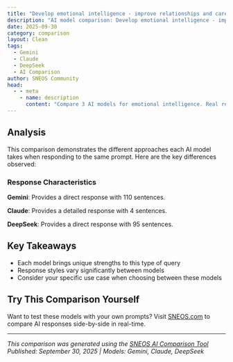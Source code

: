 ```yaml
---
title: "Develop emotional intelligence - improve relationships and career"
description: "AI model comparison: Develop emotional intelligence - improve relationships and career..."
date: 2025-09-30
category: comparison
layout: Clean
tags:
  - Gemini
  - Claude
  - DeepSeek
  - AI Comparison
author: SNEOS Community
head:
  - - meta
    - name: description
      content: "Compare 3 AI models for emotional intelligence. Real responses from Gemini, Claude, DeepSeek with detailed analysis."
---
```


<ChatComparison
  title="Develop emotional intelligence - improve relationships and career"
  prompt="Develop emotional intelligence - improve relationships and career"
  :responses='{"Gemini": "## Developing Emotional Intelligence (EQ) for Improved Relationships and Career\n\nEmotional Intelligence (EQ), also known as Emotional Quotient, is the ability to understand, use, and manage your own emotions in positive ways, to relieve stress, communicate effectively, empathize with others, overcome challenges, and defuse conflict. It\u0027s not just about being \u0022nice\u0022 or \u0022sensitive.\u0022 It\u0027s about being aware and intelligent about your emotions and how they affect yourself and others.\n\nHere\u0027s a breakdown of how to develop your EQ, leading to improved relationships and career:\n\n**I. Understanding the Core Components of EQ:**\n\nBefore you can improve, you need to understand the key components:\n\n* **Self-Awareness:** Recognizing and understanding your own emotions, strengths, weaknesses, values, and motivations. This is the foundation of EQ.\n* **Self-Regulation:** Managing and controlling your emotions and impulses. This involves handling stress, adapting to change, and thinking before reacting.\n* **Social Awareness:** Understanding the emotions, needs, and concerns of other people. This includes empathy, perspective-taking, and recognizing social cues.\n* **Relationship Management:** Developing and maintaining healthy relationships, communicating clearly, influencing and inspiring others, and working well in teams.\n* **Motivation:** Being driven by internal factors rather than external rewards. This involves having a positive outlook, setting goals, and persevering through challenges.\n\n**II. Practical Steps to Enhance Each Component:**\n\nHere\u0027s a structured approach to improving each EQ component, with actionable steps:\n\n**1. Cultivating Self-Awareness:**\n\n* **Journaling:** Regularly write about your thoughts, feelings, and experiences. Focus on identifying the emotions you felt in specific situations and why.\n * *Example prompt:* \u0022Today, I felt frustrated when... This made me feel... I think I felt this way because...\u0022\n* **Mindfulness Meditation:** Practice observing your thoughts and feelings without judgment. Even a few minutes each day can make a difference.\n * *Tip:* Use guided meditations specifically focused on emotional awareness.\n* **Seek Feedback:** Ask trusted friends, family members, or colleagues for honest feedback about your behavior and how you come across. Be open to constructive criticism.\n * *Example question:* \u0022I\u0027m working on understanding my reactions better. Can you think of a time when my reaction surprised you or seemed disproportionate to the situation?\u0022\n* **Identify Your Triggers:** Pay attention to the situations, people, or topics that tend to evoke strong emotional reactions in you. Knowing your triggers allows you to prepare for them.\n* **Use Emotional Vocabulary:** Expand your emotional vocabulary beyond basic terms like \u0022happy,\u0022 \u0022sad,\u0022 or \u0022angry.\u0022 Try to identify more nuanced emotions like \u0022frustrated,\u0022 \u0022disappointed,\u0022 \u0022anxious,\u0022 or \u0022grateful.\u0022\n* **Take Self-Assessment Tests:** Many online self-assessment quizzes/tests can help gauge your current emotional intelligence level and pinpoint areas of improvement. (Search for \u0022Emotional Intelligence Tests\u0022)\n\n**2. Developing Self-Regulation:**\n\n* **Practice Deep Breathing:** When you feel overwhelmed or triggered, take slow, deep breaths to calm your nervous system.\n * *Technique:* Inhale deeply through your nose, hold for a few seconds, and exhale slowly through your mouth.\n* **Delay Gratification:** Practice resisting impulses and delaying immediate rewards. This strengthens your ability to control your actions.\n* **Reframe Negative Thoughts:** Challenge negative or irrational thoughts and replace them with more balanced and realistic ones.\n * *Example:* Instead of thinking \u0022I\u0027m going to fail,\u0022 try \u0022I\u0027m nervous, but I\u0027ve prepared well and I\u0027ll do my best.\u0022\n* **Take a Time Out:** If you\u0027re feeling overwhelmed or angry, remove yourself from the situation to cool down and regain perspective.\n* **Set Boundaries:** Learn to say \u0022no\u0022 to requests that drain your energy or compromise your values.\n* **Develop Healthy Coping Mechanisms:** Find healthy ways to manage stress, such as exercise, spending time in nature, or engaging in hobbies.\n\n**3. Enhancing Social Awareness:**\n\n* **Practice Active Listening:** Pay close attention to what others are saying, both verbally and nonverbally. Ask clarifying questions and summarize their points to show that you understand.\n* **Empathize with Others:** Try to understand other people\u0027s perspectives and feelings, even if you don\u0027t agree with them.\n * *Technique:* Put yourself in their shoes and imagine how they might be feeling.\n* **Observe Body Language:** Pay attention to nonverbal cues like facial expressions, posture, and tone of voice. These can provide valuable insights into how someone is feeling.\n* **Read Literature and Watch Films:** Engage with stories that explore different perspectives and emotional experiences.\n* **Ask Open-Ended Questions:** Encourage people to share their thoughts and feelings by asking questions that require more than a simple \u0022yes\u0022 or \u0022no\u0022 answer.\n * *Example:* \u0022What\u0027s been on your mind lately?\u0022 or \u0022How did that make you feel?\u0022\n\n**4. Improving Relationship Management:**\n\n* **Communicate Clearly and Respectfully:** Express your thoughts and feelings in a clear, concise, and respectful manner. Use \u0022I\u0022 statements to avoid blaming or accusing others.\n * *Example:* Instead of saying \u0022You always make me late,\u0022 try \u0022I feel stressed when we\u0027re late because I\u0027m afraid of missing important meetings.\u0022\n* **Resolve Conflicts Constructively:** Approach conflicts with a problem-solving mindset. Focus on finding mutually beneficial solutions.\n* **Build Trust:** Be reliable, honest, and consistent in your interactions with others.\n* **Give and Receive Feedback Graciously:** Be open to receiving feedback and provide constructive feedback to others in a way that is supportive and encouraging.\n* **Practice Appreciation:** Express gratitude to the people in your life for their contributions and support.\n* **Learn to Forgive:** Holding onto resentment can damage relationships. Practice forgiveness, both for yourself and for others.\n* **Network Intentionally:** Building relationships takes time, focus on genuine connection not just collecting contacts.\n\n**5. Strengthening Motivation:**\n\n* **Identify Your Values:** Clarify what is truly important to you in life. This will help you set meaningful goals and stay motivated.\n* **Set Realistic Goals:** Break down large goals into smaller, more manageable steps. This will make them feel less daunting and keep you motivated.\n* **Focus on the Positive:** Cultivate a positive attitude and focus on the things you are grateful for.\n* **Celebrate Your Successes:** Acknowledge and celebrate your accomplishments, no matter how small.\n* **Learn from Your Mistakes:** Don\u0027t be afraid to make mistakes. View them as opportunities for learning and growth.\n* **Surround Yourself with Positive Influences:** Spend time with people who support and encourage you.\n* **Seek out new challenges:** Stepping outside your comfort zone can keep you invigorated and passionate about your work and life.\n\n**III. Impact on Relationships and Career:**\n\n**A. Relationships:**\n\n* **Improved Communication:** EQ helps you communicate more effectively, understand others\u0027 perspectives, and resolve conflicts peacefully.\n* **Stronger Bonds:** Empathy and compassion foster deeper connections with friends, family, and romantic partners.\n* **Reduced Conflict:** Self-regulation and social awareness help you avoid unnecessary arguments and manage conflicts more constructively.\n* **Increased Trust and Respect:** Being reliable, honest, and respectful builds trust and strengthens relationships.\n\n**B. Career:**\n\n* **Enhanced Leadership Skills:** EQ is crucial for effective leadership. It enables you to inspire and motivate your team, build rapport, and make sound decisions.\n* **Improved Teamwork:** EQ helps you collaborate effectively with others, understand their strengths and weaknesses, and contribute to a positive team environment.\n* **Better Communication:** Clear and respectful communication is essential for building relationships with colleagues, clients, and superiors.\n* **Increased Job Satisfaction:** EQ helps you manage stress, cope with challenges, and build strong working relationships, leading to greater job satisfaction.\n* **Greater Career Advancement:** Individuals with high EQ are often seen as more valuable employees and are more likely to be promoted to leadership positions.\n* **Better Sales/Negotiation skills**: Understanding what motivates others and empathising with their perspective can lead to more successful outcomes.\n\n**IV. Ongoing Development:**\n\nDeveloping emotional intelligence is an ongoing process, not a one-time fix.\n\n* **Commit to Lifelong Learning:** Continue to read books, attend workshops, and seek out new opportunities to learn and grow.\n* **Practice Regularly:** Apply the techniques and strategies you\u0027ve learned in your daily life.\n* **Reflect on Your Experiences:** Take time to reflect on your interactions with others and identify areas where you can improve.\n* **Be Patient with Yourself:** Developing EQ takes time and effort. Don\u0027t get discouraged if you don\u0027t see results immediately.\n* **Seek Professional Help:** Consider working with a therapist or coach if you\u0027re struggling to develop your EQ on your own.\n\n**Key Takeaways:**\n\n* Emotional intelligence is a crucial skill for success in both personal and professional life.\n* It is a collection of skills that can be learned and developed through conscious effort.\n* By focusing on self-awareness, self-regulation, social awareness, relationship management, and motivation, you can significantly enhance your EQ.\n* The benefits of improved EQ include stronger relationships, better communication, enhanced leadership skills, and increased job satisfaction.\n\nBy consistently applying these strategies and committing to ongoing learning, you can significantly improve your emotional intelligence and reap the rewards in all aspects of your life. Good luck!\n", "Claude": "# Developing Emotional Intelligence: A Comprehensive Guide\n\n## Understanding Emotional Intelligence (EQ)\n\n**Emotional Intelligence** consists of four core competencies:\n- **Self-awareness**: Understanding your emotions and their impact\n- **Self-management**: Controlling and directing your emotions\n- **Social awareness**: Reading others\u0027 emotions and social dynamics\n- **Relationship management**: Influencing and managing interactions\n\n## Building Self-Awareness\n\n### Daily Practices\n- **Emotion journaling**: Track your emotions 3x daily and identify triggers\n- **Body scanning**: Notice physical sensations tied to emotions\n- **Values reflection**: Regularly assess if your actions align with your values\n- **Feedback seeking**: Ask trusted friends/colleagues how you come across\n\n### Self-Assessment Questions\n- \u0022What am I feeling right now, and why?\u0022\n- \u0022How do my emotions affect my decisions?\u0022\n- \u0022What patterns do I notice in my emotional responses?\u0022\n\n## Developing Self-Management\n\n### Techniques\n- **Pause before reacting**: Use the 6-second rule (emotions peak and start declining)\n- **Reframing**: Ask \u0022What\u0027s another way to view this situation?\u0022\n- **Stress management**: Develop healthy outlets (exercise, meditation, hobbies)\n- **Goal setting**: Focus emotions toward productive outcomes\n\n### Practical Strategies\n- Practice deep breathing during challenging moments\n- Use \u0022I\u0022 statements instead of \u0022you\u0022 statements\n- Set boundaries to protect your emotional well-being\n- Celebrate small wins to maintain positive momentum\n\n## Enhancing Social Awareness\n\n### Key Skills\n- **Active listening**: Focus entirely on the speaker without planning your response\n- **Nonverbal reading**: Pay attention to body language, tone, and facial expressions\n- **Empathy practice**: Try to understand others\u0027 perspectives and feelings\n- **Cultural sensitivity**: Recognize how backgrounds influence emotional expression\n\n### Daily Exercises\n- Practice the \u0022listening challenge\u0022: Listen 80% of the time, speak 20%\n- Observe people in public spaces and guess their emotional states\n- Ask clarifying questions: \u0022Help me understand how you\u0027re feeling about this\u0022\n\n## Mastering Relationship Management\n\n### Core Principles\n- **Build rapport**: Find common ground and mirror communication styles appropriately\n- **Manage conflict constructively**: Focus on solutions, not blame\n- **Inspire and influence**: Connect with others\u0027 values and motivations\n- **Provide support**: Be present during others\u0027 challenges and successes\n\n### Communication Strategies\n- **Validate emotions**: \u0022I can see this is frustrating for you\u0022\n- **Express appreciation**: Be specific about what you value in others\n- **Give constructive feedback**: Use the SBI model (Situation, Behavior, Impact)\n- **Apologize effectively**: Take responsibility without making excuses\n\n## Career Applications\n\n### Leadership Enhancement\n- Make decisions considering both logic and emotional impact\n- Create psychologically safe environments for your team\n- Adapt your communication style to different personality types\n- Use emotional intelligence in performance conversations\n\n### Professional Relationships\n- Build strategic alliances through genuine connection\n- Navigate office politics with awareness and integrity\n- Enhance presentation skills by reading audience emotions\n- Improve negotiation outcomes through emotional awareness\n\n### Career Advancement\n- Demonstrate executive presence through emotional composure\n- Show empathy in customer/client interactions\n- Lead change initiatives with sensitivity to emotional impacts\n- Build your personal brand as someone others want to work with\n\n## Relationship Applications\n\n### Personal Relationships\n- Practice emotional attunement with family and friends\n- Manage your own triggers to avoid reactive patterns\n- Create deeper intimacy through vulnerability and empathy\n- Support others without trying to \u0022fix\u0022 their emotions\n\n### Conflict Resolution\n- Stay calm during disagreements\n- Seek to understand before being understood\n- Find win-win solutions that address emotional needs\n- Know when to take breaks and return to discussions later\n\n## 30-Day EQ Development Plan\n\n### Week 1: Self-Awareness Foundation\n- Start emotion journaling\n- Practice mindfulness meditation (10 min daily)\n- Ask for feedback from 3 people\n\n### Week 2: Self-Management Skills\n- Implement the pause technique\n- Practice reframing negative situations\n- Establish one new stress-management habit\n\n### Week 3: Social Awareness Focus\n- Practice active listening in every conversation\n- Observe and note nonverbal communication\n- Ask more questions, make fewer statements\n\n### Week 4: Relationship Integration\n- Have one meaningful conversation daily\n- Practice giving specific appreciation\n- Address one relationship challenge constructively\n\n## Measuring Progress\n\n### Track These Indicators\n- **Reduced reactive responses** to", "DeepSeek": "Of course. This is an excellent goal. Developing emotional intelligence (EQ) is one of the highest-return investments you can make in both your personal and professional life.\n\nLet\u0027s break it down into a practical, actionable guide.\n\n### What is Emotional Intelligence (EQ)?\n\nEmotional intelligence is the ability to recognize, understand, and manage our own emotions, and to recognize, understand, and influence the emotions of others.\n\nThink of it in four core domains, as popularized by psychologist Daniel Goleman:\n\n1. **Self-Awareness:** Knowing your own emotions as they happen.\n2. **Self-Management:** Handling your emotions in a healthy way, not being impulsive.\n3. **Social Awareness** (Empathy): Sensing and understanding the emotions of others.\n4. **Relationship Management:** Using your awareness of your own and others\u0027 emotions to manage interactions successfully.\n\n---\n\n### Part 1: Improving Your Relationships\n\nThe key here is moving from a self-focused perspective to an \u0022other-focused\u0022 one.\n\n#### 1. Practice Active Listening (Don\u0027t Just Wait to Talk)\n* **What to do:** When someone is speaking, focus entirely on them. Put your phone away. Make eye contact. Don\u0027t formulate your response while they\u0027re talking.\n* **How it helps EQ:** You pick up on subtle cues\u2014tone, body language, what *isn\u0027t* being said. This builds **Social Awareness**.\n* **Action Step:** In your next conversation, make it your goal to summarize what the person said before you add your own point. \u0022So, if I\u0027m hearing you correctly, you felt frustrated because...\u0022\n\n#### 2. Validate Emotions (Even If You Disagree with the Facts)\n* **What to do:** Validation is acknowledging someone\u0027s emotional state. It does **not** mean you agree with them.\n* **How it helps EQ:** It builds trust and makes the other person feel safe and understood, which is the foundation of strong relationships.\n* **Action Step:** Use phrases like:\n * \u0022I can see why you\u0027d feel that way.\u0022\n * \u0022That sounds incredibly frustrating.\u0022\n * \u0022It makes sense that you\u0027re upset.\u0022\n\n#### 3. Express Your Needs Clearly and Respectfully (Use \u0022I\u0022 Statements)\n* **What to do:** Instead of blaming (\u0022You never listen!\u0022), express your own feeling and the need behind it.\n* **How it helps EQ:** This is a core **Self-Management** and **Relationship Management** skill. It reduces defensiveness and opens the door to problem-solving.\n* **Action Step:** Frame your complaints using this formula: **\u0022I feel [emotion] when [situation] because [need]. I would like [request].\u0022**\n * *Example:* \u0022I feel overwhelmed when the dishes are left in the sink because I value a tidy space to relax. I would like it if we could both make an effort to clean up after dinner.\u0022\n\n---\n\n### Part 2: Advancing Your Career\n\nIn the workplace, EQ is often what separates a competent employee from a true leader and collaborator.\n\n#### 1. Manage Your Reactions, Not Just Your Actions\n* **What to do:** When you receive critical feedback or face a stressful deadline, your first reaction is emotional. Pause before you respond.\n* **How it helps EQ:** This is pure **Self-Management**. It prevents you from sending that angry email or making a snarky comment you\u0027ll regret.\n* **Action Step:** Create a \u0022pause button.\u0022 Take a deep breath, count to three, or say, \u0022Let me think about that for a moment.\u0022 This creates space between the stimulus (the trigger) and your response.\n\n#### 2. Develop a \u0022Service Orientation\u0022\n* **What to do:** Actively look for ways to understand and help your colleagues, boss, and clients achieve their goals.\n* **How it helps EQ:** This builds **Social Awareness** and **Relationship Management**. People are naturally drawn to those who are helpful and understand their pressures.\n* **Action Step:** In meetings, listen for challenges your teammates mention. Follow up with, \u0022I heard you\u0027re struggling with X. I have some experience with that\u2014can I help?\u0022\n\n#### 3. Master the Art of Giving and Receiving Feedback\n* **Giving Feedback:** Make it constructive, specific, and focused on behavior, not the person. Tie it to a shared goal.\n * *Instead of:* \u0022Your presentation was confusing.\u0022\n * *Try:* \u0022The data in your presentation was great. To make it even clearer for the client, I suggest leading with the main conclusion on each slide.\u0022\n* **Receiving Feedback:** Don\u0027t get defensive. Listen, thank the person for their input (even if it stings), and see it as data to improve. This demonstrates high **Self-Awareness** and **Self-Management**.\n\n---\n\n### Foundational Practices to Build All Areas of EQ\n\nThese are daily habits that will strengthen all four domains.\n\n#### 1. Name Your Emotions (The \u0022Feelings Wheel\u0022)\n* We often default to \u0022fine,\u0022 \u0022stressed,\u0022 or \u0022angry.\u0022 Get more specific. Are you *frustrated*, *anxious*, *jealous*, *disappointed*, *overwhelmed*?\n* **Why it works:** You can\u0027t manage an emotion you haven\u0027t identified. Naming it gives you power over it and is the bedrock of **Self-Awareness**. Search online for a \u0022Feelings Wheel\u0022 to keep handy.\n\n#### 2. Keep an \u0022Emotion Journal\u0022\n* Spend 5 minutes at the end of the day reflecting.\n * What was the strongest emotion I felt today?\n * What triggered it?\n * How did I react? Was that effective?\n * What would I do differently next time?\n* **Why it works:** This builds **Self-Awareness** and helps you spot patterns in your emotional triggers and responses.\n\n#### 3. Practice Empathy by \u0022Stepping into Their Shoes\u0022\n* Make a conscious effort to imagine what someone else\u0027s day, challenges, and motivations might be. This isn\u0027t about agreeing with them, but about understanding their perspective.\n* **Why it works:** This is a muscle you build. The more you do it, the better your **Social Awareness** becomes.\n\n### A Final Word of Encouragement\n\nDeveloping EQ is a journey, not a destination. You will make mistakes. The goal is not to be perfect, but to be more conscious, intentional, and connected.\n\nStart small. Pick **one** action step from above and practice it for a week. Notice what changes. The rewards\u2014deeper connections, less conflict, and greater professional success\u2014are absolutely worth the effort."}' 
  published-date="12:08"
/>

## Analysis

This comparison demonstrates the different approaches each AI model takes when responding to the same prompt. Here are the key differences observed:

### Response Characteristics

**Gemini**: Provides a direct response with 110 sentences. 

**Claude**: Provides a detailed response with 4 sentences. 

**DeepSeek**: Provides a direct response with 95 sentences. 

## Key Takeaways

- Each model brings unique strengths to this type of query
- Response styles vary significantly between models
- Consider your specific use case when choosing between these models

## Try This Comparison Yourself

Want to test these models with your own prompts? Visit [SNEOS.com](https://sneos.com) to compare AI responses side-by-side in real-time.

---

*This comparison was generated using the [SNEOS AI Comparison Tool](https://sneos.com)*
*Published: September 30, 2025 | Models: Gemini, Claude, DeepSeek*
